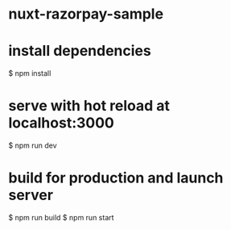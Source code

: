 # nuxt-razorpay-sample


# install dependencies
$ npm install

# serve with hot reload at localhost:3000
$ npm run dev

# build for production and launch server
$ npm run build
$ npm run start


